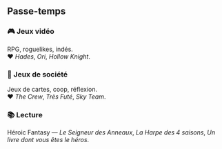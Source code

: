 ## Passe-temps

### 🎮 Jeux vidéo

RPG, roguelikes, indés.  
❤️ _Hades_, _Ori_, _Hollow Knight_.

### 🎲 Jeux de société

Jeux de cartes, coop, réflexion.  
❤️ _The Crew_, _Très Futé_, _Sky Team_.

### 📚 Lecture

Héroic Fantasy — _Le Seigneur des Anneaux_, _La Harpe des 4 saisons_, _Un livre dont vous êtes le héros_.
